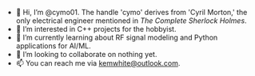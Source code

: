 - 👋 Hi, I’m @cymo01. The handle 'cymo' derives from 'Cyril Morton,' the only electrical engineer mentioned in <i>The Complete Sherlock Holmes</i>.
- 👀 I’m interested in C++ projects for the hobbyist.
- 🌱 I’m currently learning about RF signal modeling and Python applications for AI/ML.
- 💞️ I’m looking to collaborate on nothing yet.
- 📫 You can reach me via kemwhite@outlook.com.

<!---
cymo01/cymo01 is a ✨ special ✨ repository because its `README.md` (this file) appears on your GitHub profile.
You can click the Preview link to take a look at your changes.
--->
